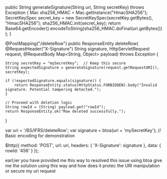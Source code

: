 public String generateSignature(String uri, String secretKey) throws Exception {
    Mac sha256_HMAC = Mac.getInstance("HmacSHA256");
    SecretKeySpec secret_key = new SecretKeySpec(secretKey.getBytes(), "HmacSHA256");
    sha256_HMAC.init(secret_key);
    return Base64.getEncoder().encodeToString(sha256_HMAC.doFinal(uri.getBytes()));
}


@PostMapping("/deleteRow")
public ResponseEntity<String> deleteRow(
    @RequestHeader("X-Signature") String signature,
    HttpServletRequest request,
    @RequestBody Map<String, Object> payload) throws Exception {

    String secretKey = "mySecretKey";  // Keep this secure
    String expectedSignature = generateSignature(request.getRequestURI(), secretKey);

    if (!expectedSignature.equals(signature)) {
        return ResponseEntity.status(HttpStatus.FORBIDDEN).body("Invalid signature. Potential tampering detected.");
    }

    // Proceed with deletion logic
    String rowId = (String) payload.get("rowId");
    return ResponseEntity.ok("Row deleted successfully.");
}


var uri = '/BS/IFRS/deleteRow';
var signature = btoa(uri + 'mySecretKey');  // Basic encoding for demonstration

$http({
    method: 'POST',
    url: uri,
    headers: {
        'X-Signature': signature
    },
    data: {
        rowId: '456'
    }
});

earl;ier you have provided me this way to resolved this issue using btoa give me the solution using this way and how does it protec the URI manipulation or secure my uri request
